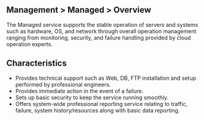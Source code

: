 ## Management > Managed > Overview

The Managed service supports the stable operation of servers and systems such as hardware, OS, and network through overall operation management ranging from monitoring, security, and failure handling provided by cloud operation experts. 

## Characteristics 
* Provides technical support such as Web, DB, FTP installation and setup performed by professional engineers.
* Provides immediate action in the event of a failure. 
* Sets up basic security to keep the service running smoothly. 
* Offers system-wide professional reporting service relating to traffic, failure, system history/resources along with basic data reporting.